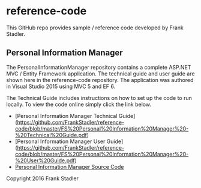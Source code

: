 # reference-code


This GitHub repo provides sample / reference code developed by Frank Stadler.

## Personal Information Manager

The PersonalInformationManager repository contains a complete ASP.NET MVC / Entity Framework application.  The technical guide and user guide are shown here in the reference-code repository. The application was authored in Visual Studio 2015 using MVC 5 and EF 6.

The Technical Guide includes instructions on how to set up the code to run locally.  To view the code online simply click the link below.

- [Personal Information Manager Technical Guide] (https://github.com/FrankStadler/reference-code/blob/master/FS%20Personal%20Information%20Manager%20-%20Technical%20Guide.pdf)
- [Personal Information Manager User Guide] (https://github.com/FrankStadler/reference-code/blob/master/FS%20Personal%20Information%20Manager%20-%20User%20Guide.pdf)
- [Personal Information Manager Source Code](https://github.com/FrankStadler/PersonalInformationManager)




Copyright 2016 Frank Stadler

